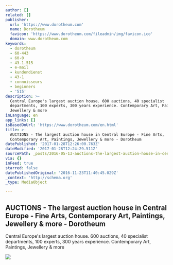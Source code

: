 ```yaml
---
author: []
related: []
publisher:
  url: 'https://www.dorotheum.com'
  name: Dorotheum
  favicon: 'https://www.dorotheum.com/fileadmin/img/favicon.ico'
  domain: www.dorotheum.com
keywords:
  - dorotheum
  - 60-443
  - 60-0
  - 43-1-515
  - e-mail
  - kundendienst
  - 43-1
  - connoisseurs
  - beginners
  - '515'
description: >-
  Central Europe's largest auction house. 600 auctions, 40 specialist
  departments, 100 experts, 300 years experience. Contemporary Art, Paintings,
  Jewellery & more
inLanguage: en
app_links: []
isBasedOnUrl: 'https://www.dorotheum.com/en.html'
title: >-
  AUCTIONS - The largest auction house in Central Europe - Fine Arts,
  Contemporary Art, Paintings, Jewellery & more - Dorotheum
datePublished: '2017-01-28T12:26:00.763Z'
dateModified: '2017-01-28T12:24:29.511Z'
sourcePath: _posts/2016-05-13-auctions-the-largest-auction-house-in-central-europe-fin.md
via: {}
inFeed: true
starred: false
datePublishedOriginal: '2016-11-23T11:40:45.029Z'
_context: 'http://schema.org'
_type: MediaObject

---
```

<article style=""><h1>AUCTIONS - The largest auction house in Central Europe - Fine Arts, Contemporary Art, Paintings, Jewellery &amp; more - Dorotheum</h1><p>Central Europe's largest auction house. 600 auctions, 40 specialist departments, 100 experts, 300 years experience. Contemporary Art, Paintings, Jewellery &amp; more</p><img src="https://www.dorotheum.com/fileadmin/uploads/tx_onteaser/schaustellung-dorotheum_01.jpg" /></article>